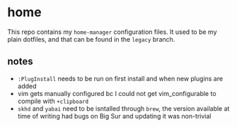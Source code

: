 # home

This repo contains my `home-manager` configuration files. It used to be my plain
dotfiles, and that can be found in the `legacy` branch.

## notes

* `:PlugInstall` needs to be run on first install and when new plugins are added
* vim gets manually configured bc I could not get vim\_configurable to compile
	with `+clipboard`
* `skhd` and `yabai` need to be isntalled through `brew`, the version available
	at time of writing had bugs on Big Sur and updating it was non-trivial


